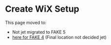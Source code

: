# Create WiX Setup

This page moved to:

- Not jet migrated to FAKE 5
- [here for FAKE 4](todo-wix.html) (Final location not decided jet)

    

